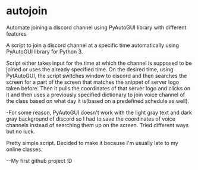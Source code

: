 # autojoin
Automate joining a discord channel using PyAutoGUI library with different features

A script to join a discord channel at a specific time automatically using PyAutoGUI library for Python 3.

Script either takes input for the time at which the channel is supposed to be joined or uses the already specified time.
On the desired time, using PytAutoGUI, the script switches window to discord and then searches the screen for a part of the screen 
that matches the snippet of server logo taken before. Then it pulls the coordinates of that server logo and clicks on it and then uses
a previously specified dictionary to join voice channel of the class based on what day it is(based on a predefined schedule as well). 

-For some reason, PyAutoGUI doesn't work with the light gray text and dark gray background of discord so I had to save the coordinates of 
 voice channels instead of searching them up on the screen. Tried different ways but no luck.
 
Pretty simple script. Decided to make it because I'm usually late to my online classes.

--My first github project :D
